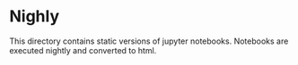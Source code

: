 # Nighly

This directory contains static versions of jupyter notebooks. Notebooks are executed nightly and converted to html.
